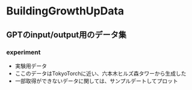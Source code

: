 # BuildingGrowthUpData
## GPTのinput/output用のデータ集

### experiment
- 実験用データ
- ここのデータはTokyoTorchに近い、六本木ヒルズ森タワーから生成した
- 一部取得ができないデータに関しては、サンプルデートしてプロット
